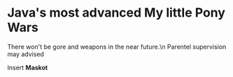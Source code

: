 # Java's most advanced My little Pony Wars
There won't be gore and weapons in the near future.\n
Parentel supervision may advised

Insert **Maskot**
